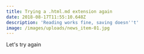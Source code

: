 ```yaml
---
title: Trying a .html.md extension again
date: 2018-08-17T11:55:10.648Z
description: 'Reading works fine, saving doesn''t'
image: /images/uploads/news_item-01.jpg
---
```

Let's try again
